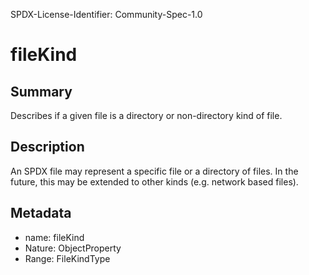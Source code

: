 SPDX-License-Identifier: Community-Spec-1.0

# fileKind

## Summary

Describes if a given file is a directory or non-directory kind of file.

## Description

An SPDX file may represent a specific file or a directory of files.  In the future, this may be extended to other kinds (e.g. network based files).

## Metadata

- name: fileKind
- Nature: ObjectProperty
- Range: FileKindType
